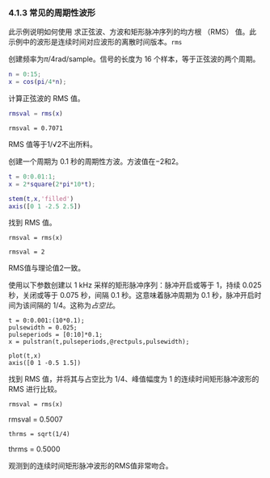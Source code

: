 ### 4.1.3 常见的周期性波形

此示例说明如何使用 求正弦波、方波和矩形脉冲序列的均方根 （RMS） 值。此示例中的波形是连续时间对应波形的离散时间版本。`rms`

创建频率为*π*/4rad/sample。信号的长度为 16 个样本，等于正弦波的两个周期。

```matlab
n = 0:15;
x = cos(pi/4*n);
```

计算正弦波的 RMS 值。

```matlab
rmsval = rms(x)
```

```
rmsval = 0.7071
```

RMS 值等于1/√2不出所料。

创建一个周期为 0.1 秒的周期性方波。方波值在−2和2。

```matlab
t = 0:0.01:1;
x = 2*square(2*pi*10*t);

stem(t,x,'filled')
axis([0 1 -2.5 2.5])
```

找到 RMS 值。

```
rmsval = rms(x)
```

```
rmsval = 2
```

RMS值与理论值2一致。

使用以下参数创建以 1 kHz 采样的矩形脉冲序列：脉冲开启或等于 1，持续 0.025 秒，关闭或等于 0.075 秒，间隔 0.1 秒。这意味着脉冲周期为 0.1 秒，脉冲开启时间为该间隔的 1/4。这称为*占空比*。

```
t = 0:0.001:(10*0.1);
pulsewidth = 0.025;
pulseperiods = [0:10]*0.1;
x = pulstran(t,pulseperiods,@rectpuls,pulsewidth);

plot(t,x)
axis([0 1 -0.5 1.5])
```

找到 RMS 值，并将其与占空比为 1/4、峰值幅度为 1 的连续时间矩形脉冲波形的 RMS 进行比较。

```
rmsval = rms(x)
```

rmsval = 0.5007

```
thrms = sqrt(1/4)
```

thrms = 0.5000

观测到的连续时间矩形脉冲波形的RMS值非常吻合。